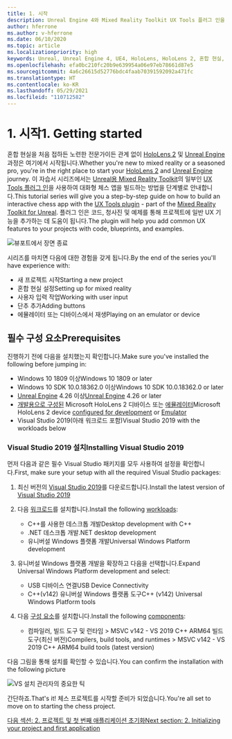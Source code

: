 ```yaml
---
title: 1. 시작
description: Unreal Engine 4와 Mixed Reality Toolkit UX Tools 플러그 인을 사용하여 체스 앱을 만드는 자습서 시리즈 1/6부
author: hferrone
ms.author: v-hferrone
ms.date: 06/10/2020
ms.topic: article
ms.localizationpriority: high
keywords: Unreal, Unreal Engine 4, UE4, HoloLens, HoloLens 2, 혼합 현실, 자습서, 시작, mrtk, uxt, UX Tools, 설명서, 혼합 현실 헤드셋, windows mixed reality 헤드셋, 가상 현실 헤드셋
ms.openlocfilehash: efa0bc210fc20b9e639954a06e97eb78661d87e5
ms.sourcegitcommit: 4a6c26615d52776bdc4faab70391592092a471fc
ms.translationtype: HT
ms.contentlocale: ko-KR
ms.lasthandoff: 05/29/2021
ms.locfileid: "110712582"
---
```

# <a name="1-getting-started"></a><span data-ttu-id="b8cd4-104">1. 시작</span><span class="sxs-lookup"><span data-stu-id="b8cd4-104">1. Getting started</span></span>

<span data-ttu-id="b8cd4-105">혼합 현실을 처음 접하든 노련한 전문가이든 관계 없이 [HoloLens 2](../../../index.yml) 및 [Unreal Engine](https://www.unrealengine.com/en-US/) 과정은 여기에서 시작됩니다.</span><span class="sxs-lookup"><span data-stu-id="b8cd4-105">Whether you're new to mixed reality or a seasoned pro, you're in the right place to start your [HoloLens 2](../../../index.yml) and [Unreal Engine](https://www.unrealengine.com/en-US/) journey.</span></span> <span data-ttu-id="b8cd4-106">이 자습서 시리즈에서는 [Unreal용 Mixed Reality Toolkit](https://github.com/microsoft/MixedRealityToolkit-Unreal)의 일부인 [UX Tools 플러그 인](https://github.com/microsoft/MixedReality-UXTools-Unreal)을 사용하여 대화형 체스 앱을 빌드하는 방법을 단계별로 안내합니다.</span><span class="sxs-lookup"><span data-stu-id="b8cd4-106">This tutorial series will give you a step-by-step guide on how to build an interactive chess app with the [UX Tools plugin](https://github.com/microsoft/MixedReality-UXTools-Unreal) - part of the [Mixed Reality Toolkit for Unreal](https://github.com/microsoft/MixedRealityToolkit-Unreal).</span></span> <span data-ttu-id="b8cd4-107">플러그 인은 코드, 청사진 및 예제를 통해 프로젝트에 일반 UX 기능을 추가하는 데 도움이 됩니다.</span><span class="sxs-lookup"><span data-stu-id="b8cd4-107">The plugin will help you add common UX features to your projects with code, blueprints, and examples.</span></span> 

![뷰포트에서 장면 종료](images/unreal-uxt/5-endscene.PNG)

<span data-ttu-id="b8cd4-109">시리즈를 마치면 다음에 대한 경험을 갖게 됩니다.</span><span class="sxs-lookup"><span data-stu-id="b8cd4-109">By the end of the series you'll have experience with:</span></span>
* <span data-ttu-id="b8cd4-110">새 프로젝트 시작</span><span class="sxs-lookup"><span data-stu-id="b8cd4-110">Starting a new project</span></span>
* <span data-ttu-id="b8cd4-111">혼합 현실 설정</span><span class="sxs-lookup"><span data-stu-id="b8cd4-111">Setting up for mixed reality</span></span>
* <span data-ttu-id="b8cd4-112">사용자 입력 작업</span><span class="sxs-lookup"><span data-stu-id="b8cd4-112">Working with user input</span></span>
* <span data-ttu-id="b8cd4-113">단추 추가</span><span class="sxs-lookup"><span data-stu-id="b8cd4-113">Adding buttons</span></span>
* <span data-ttu-id="b8cd4-114">에뮬레이터 또는 디바이스에서 재생</span><span class="sxs-lookup"><span data-stu-id="b8cd4-114">Playing on an emulator or device</span></span>

## <a name="prerequisites"></a><span data-ttu-id="b8cd4-115">필수 구성 요소</span><span class="sxs-lookup"><span data-stu-id="b8cd4-115">Prerequisites</span></span>

<span data-ttu-id="b8cd4-116">진행하기 전에 다음을 설치했는지 확인합니다.</span><span class="sxs-lookup"><span data-stu-id="b8cd4-116">Make sure you've installed the following before jumping in:</span></span>
* <span data-ttu-id="b8cd4-117">Windows 10 1809 이상</span><span class="sxs-lookup"><span data-stu-id="b8cd4-117">Windows 10 1809 or later</span></span>
* <span data-ttu-id="b8cd4-118">Windows 10 SDK 10.0.18362.0 이상</span><span class="sxs-lookup"><span data-stu-id="b8cd4-118">Windows 10 SDK 10.0.18362.0 or later</span></span>
* <span data-ttu-id="b8cd4-119">[Unreal Engine](https://www.unrealengine.com/en-US/get-now) 4.26 이상</span><span class="sxs-lookup"><span data-stu-id="b8cd4-119">[Unreal Engine](https://www.unrealengine.com/en-US/get-now) 4.26 or later</span></span>
* <span data-ttu-id="b8cd4-120">[개발용으로 구성된](../../platform-capabilities-and-apis/using-visual-studio.md#enabling-developer-mode) Microsoft HoloLens 2 디바이스 또는 [에뮬레이터](../../platform-capabilities-and-apis/using-the-hololens-emulator.md#hololens-2-emulator-overview)</span><span class="sxs-lookup"><span data-stu-id="b8cd4-120">Microsoft HoloLens 2 device [configured for development](../../platform-capabilities-and-apis/using-visual-studio.md#enabling-developer-mode) or [Emulator](../../platform-capabilities-and-apis/using-the-hololens-emulator.md#hololens-2-emulator-overview)</span></span>
* <span data-ttu-id="b8cd4-121">Visual Studio 2019(아래 워크로드 포함)</span><span class="sxs-lookup"><span data-stu-id="b8cd4-121">Visual Studio 2019 with the workloads below</span></span>

### <a name="installing-visual-studio-2019"></a><span data-ttu-id="b8cd4-122">Visual Studio 2019 설치</span><span class="sxs-lookup"><span data-stu-id="b8cd4-122">Installing Visual Studio 2019</span></span>

<span data-ttu-id="b8cd4-123">먼저 다음과 같은 필수 Visual Studio 패키지를 모두 사용하여 설정을 확인합니다.</span><span class="sxs-lookup"><span data-stu-id="b8cd4-123">First, make sure your setup with all the required Visual Studio packages:</span></span>
1. <span data-ttu-id="b8cd4-124">최신 버전의 [Visual Studio 2019](https://visualstudio.microsoft.com/downloads/)를 다운로드합니다.</span><span class="sxs-lookup"><span data-stu-id="b8cd4-124">Install the latest version of [Visual Studio 2019](https://visualstudio.microsoft.com/downloads/)</span></span>
1. <span data-ttu-id="b8cd4-125">다음 [워크로드](/visualstudio/install/modify-visual-studio#modify-workloads)를 설치합니다.</span><span class="sxs-lookup"><span data-stu-id="b8cd4-125">Install the following [workloads](/visualstudio/install/modify-visual-studio#modify-workloads):</span></span>
    * <span data-ttu-id="b8cd4-126">C++를 사용한 데스크톱 개발</span><span class="sxs-lookup"><span data-stu-id="b8cd4-126">Desktop development with C++</span></span>
    * <span data-ttu-id="b8cd4-127">.NET 데스크톱 개발</span><span class="sxs-lookup"><span data-stu-id="b8cd4-127">.NET desktop development</span></span>
    * <span data-ttu-id="b8cd4-128">유니버설 Windows 플랫폼 개발</span><span class="sxs-lookup"><span data-stu-id="b8cd4-128">Universal Windows Platform development</span></span>
1. <span data-ttu-id="b8cd4-129">유니버설 Windows 플랫폼 개발을 확장하고 다음을 선택합니다.</span><span class="sxs-lookup"><span data-stu-id="b8cd4-129">Expand Universal Windows Platform development and select:</span></span> 
    * <span data-ttu-id="b8cd4-130">USB 디바이스 연결</span><span class="sxs-lookup"><span data-stu-id="b8cd4-130">USB Device Connectivity</span></span>
    * <span data-ttu-id="b8cd4-131">C++(v142) 유니버설 Windows 플랫폼 도구</span><span class="sxs-lookup"><span data-stu-id="b8cd4-131">C++ (v142) Universal Windows Platform tools</span></span>

1. <span data-ttu-id="b8cd4-132">다음 [구성 요소](/visualstudio/install/modify-visual-studio#modify-individual-components)를 설치합니다.</span><span class="sxs-lookup"><span data-stu-id="b8cd4-132">Install the following [components](/visualstudio/install/modify-visual-studio#modify-individual-components):</span></span>
    * <span data-ttu-id="b8cd4-133">컴파일러, 빌드 도구 및 런타임 > MSVC v142 - VS 2019 C++ ARM64 빌드 도구(최신 버전)</span><span class="sxs-lookup"><span data-stu-id="b8cd4-133">Compilers, build tools, and runtimes > MSVC v142 - VS 2019 C++ ARM64 build tools (latest version)</span></span>

<span data-ttu-id="b8cd4-134">다음 그림을 통해 설치를 확인할 수 있습니다.</span><span class="sxs-lookup"><span data-stu-id="b8cd4-134">You can confirm the installation with the following picture</span></span>

![VS 설치 관리자의 중요한 틱](images/unreal-uxt/1-install-the-tools.png)

<span data-ttu-id="b8cd4-136">간단하죠.</span><span class="sxs-lookup"><span data-stu-id="b8cd4-136">That's it!</span></span> <span data-ttu-id="b8cd4-137">체스 프로젝트를 시작할 준비가 되었습니다.</span><span class="sxs-lookup"><span data-stu-id="b8cd4-137">You're all set to move on to starting the chess project.</span></span>

[<span data-ttu-id="b8cd4-138">다음 섹션: 2. 프로젝트 및 첫 번째 애플리케이션 초기화</span><span class="sxs-lookup"><span data-stu-id="b8cd4-138">Next section: 2. Initializing your project and first application</span></span>](unreal-uxt-ch2.md)